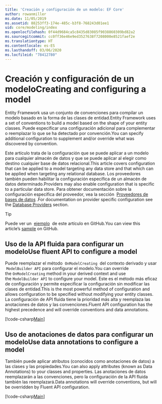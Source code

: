 ```yaml
---
title: 'Creación y configuración de un modelo: EF Core'
author: rowanmiller
ms.date: 11/05/2019
ms.assetid: 88253ff3-174e-485c-b3f8-768243d01ee1
uid: core/modeling/index
ms.openlocfilehash: 0f44d9684ca5c8435d83085f9038860309bd82a2
ms.sourcegitcommit: cc0ff36e46e9ed3527638f7208000e8521faef2e
ms.translationtype: HT
ms.contentlocale: es-ES
ms.lasthandoff: 03/06/2020
ms.locfileid: "78412780"
---
```

# <a name="creating-and-configuring-a-model"></a><span data-ttu-id="75d31-102">Creación y configuración de un modelo</span><span class="sxs-lookup"><span data-stu-id="75d31-102">Creating and configuring a model</span></span>

<span data-ttu-id="75d31-103">Entity Framework usa un conjunto de convenciones para compilar un modelo basado en la forma de las clases de entidad.</span><span class="sxs-lookup"><span data-stu-id="75d31-103">Entity Framework uses a set of conventions to build a model based on the shape of your entity classes.</span></span> <span data-ttu-id="75d31-104">Puede especificar una configuración adicional para complementar o reemplazar lo que se ha detectado por convención.</span><span class="sxs-lookup"><span data-stu-id="75d31-104">You can specify additional configuration to supplement and/or override what was discovered by convention.</span></span>

<span data-ttu-id="75d31-105">Este artículo trata de la configuración que se puede aplicar a un modelo para cualquier almacén de datos y que se puede aplicar al elegir como destino cualquier base de datos relacional.</span><span class="sxs-lookup"><span data-stu-id="75d31-105">This article covers configuration that can be applied to a model targeting any data store and that which can be applied when targeting any relational database.</span></span> <span data-ttu-id="75d31-106">Los proveedores también pueden habilitar la configuración específica de un almacén de datos determinado.</span><span class="sxs-lookup"><span data-stu-id="75d31-106">Providers may also enable configuration that is specific to a particular data store.</span></span> <span data-ttu-id="75d31-107">Para obtener documentación sobre la configuración específica del proveedor, vea la sección  [Proveedores de bases de datos](../providers/index.md) .</span><span class="sxs-lookup"><span data-stu-id="75d31-107">For documentation on provider specific configuration see the [Database Providers](../providers/index.md) section.</span></span>

> [!TIP]  
> <span data-ttu-id="75d31-108">Puede ver un  [ejemplo](https://github.com/dotnet/EntityFramework.Docs/tree/master/samples)  de este artículo en GitHub.</span><span class="sxs-lookup"><span data-stu-id="75d31-108">You can view this article’s [sample](https://github.com/dotnet/EntityFramework.Docs/tree/master/samples) on GitHub.</span></span>

## <a name="use-fluent-api-to-configure-a-model"></a><span data-ttu-id="75d31-109">Uso de la API fluida para configurar un modelo</span><span class="sxs-lookup"><span data-stu-id="75d31-109">Use fluent API to configure a model</span></span>

<span data-ttu-id="75d31-110">Puede reemplazar el método  `OnModelCreating`  del contexto derivado y usar  `ModelBuilder API` para configurar el modelo.</span><span class="sxs-lookup"><span data-stu-id="75d31-110">You can override the `OnModelCreating` method in your derived context and use the `ModelBuilder API` to configure your model.</span></span> <span data-ttu-id="75d31-111">Este es el método más eficaz de configuración y permite especificar la configuración sin modificar las clases de entidad.</span><span class="sxs-lookup"><span data-stu-id="75d31-111">This is the most powerful method of configuration and allows configuration to be specified without modifying your entity classes.</span></span> <span data-ttu-id="75d31-112">La configuración de API fluida tiene la prioridad más alta y reemplaza las anotaciones de datos y las convenciones.</span><span class="sxs-lookup"><span data-stu-id="75d31-112">Fluent API configuration has the highest precedence and will override conventions and data annotations.</span></span>

[!code-csharp[Main](../../../samples/core/Modeling/FluentAPI/Required.cs?highlight=12-14)]

## <a name="use-data-annotations-to-configure-a-model"></a><span data-ttu-id="75d31-113">Uso de anotaciones de datos para configurar un modelo</span><span class="sxs-lookup"><span data-stu-id="75d31-113">Use data annotations to configure a model</span></span>

<span data-ttu-id="75d31-114">También puede aplicar atributos (conocidos como anotaciones de datos) a las clases y las propiedades.</span><span class="sxs-lookup"><span data-stu-id="75d31-114">You can also apply attributes (known as Data Annotations) to your classes and properties.</span></span> <span data-ttu-id="75d31-115">Las anotaciones de datos reemplazarán a las convenciones, pero la configuración de la API fluida también las reemplazará.</span><span class="sxs-lookup"><span data-stu-id="75d31-115">Data annotations will override conventions, but will be overridden by Fluent API configuration.</span></span>

[!code-csharp[Main](../../../samples/core/Modeling/DataAnnotations/Required.cs?highlight=15)]
